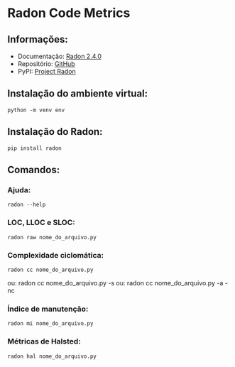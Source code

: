 # Radon Code Metrics


  ## Informações:
   * Documentação: [Radon 2.4.0](https://radon.readthedocs.io/en/latest/index.html)
   * Repositório: [GitHub](https://github.com/rubik/radon)
   * PyPI: [Project Radon](https://pypi.org/project/radon/)


  ## Instalação do ambiente virtual:
    python -m venv env


  ## Instalação do Radon:  
    pip install radon


  ## Comandos:
  ### Ajuda:
    radon --help
  ### LOC, LLOC e SLOC: 
    radon raw nome_do_arquivo.py
  ### Complexidade ciclomática:
    radon cc nome_do_arquivo.py
  ou:
    radon cc nome_do_arquivo.py -s
  ou:
    radon cc nome_do_arquivo.py -a -nc
  ### Índice de manutenção:
    radon mi nome_do_arquivo.py
  ### Métricas de Halsted:
    radon hal nome_do_arquivo.py